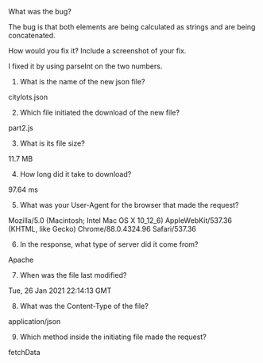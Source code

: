 What was the bug?

The bug is that both elements are being calculated as strings and are being concatenated.


How would you fix it? Include a screenshot of your fix.

I fixed it by using parseInt on the two numbers.


1. What is the name of the new json file?

  citylots.json
  
2. Which file initiated the download of the new file?

  part2.js
  
3. What is its file size?

  11.7 MB
  
4. How long did it take to download?

  97.64 ms
  
5. What was your User-Agent for the browser that made the request?

  Mozilla/5.0 (Macintosh; Intel Mac OS X 10_12_6) AppleWebKit/537.36 (KHTML, like Gecko) Chrome/88.0.4324.96 Safari/537.36
  
6. In the response, what type of server did it come from?

  Apache
  
7. When was the file last modified?

  Tue, 26 Jan 2021 22:14:13 GMT
  
8. What was the Content-Type of the file?

  application/json
  
9. Which method inside the initiating file made the request?

  fetchData
